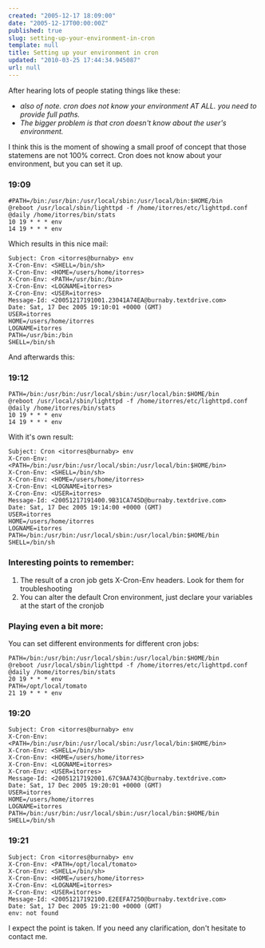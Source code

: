 ```yaml
---
created: "2005-12-17 18:09:00"
date: "2005-12-17T00:00:00Z"
published: true
slug: setting-up-your-environment-in-cron
template: null
title: Setting up your environment in cron
updated: "2010-03-25 17:44:34.945087"
url: null
---
```


After hearing lots of people stating things like these:

* _also of note. cron does not know your environment AT ALL. you need to provide full paths._
* _The bigger problem is that cron doesn't know about the user's environment._

I think this is the moment of showing a small proof of concept that those statemens are not 100% correct. Cron does not know about your environment, but you can set it up.

### 19:09
	#PATH=/bin:/usr/bin:/usr/local/sbin:/usr/local/bin:$HOME/bin
	@reboot /usr/local/sbin/lighttpd -f /home/itorres/etc/lighttpd.conf
	@daily /home/itorres/bin/stats
	10 19 * * * env
	14 19 * * * env

Which results in this nice mail:

	Subject: Cron <itorres@burnaby> env
	X-Cron-Env: <SHELL=/bin/sh>
	X-Cron-Env: <HOME=/users/home/itorres>
	X-Cron-Env: <PATH=/usr/bin:/bin>
	X-Cron-Env: <LOGNAME=itorres>
	X-Cron-Env: <USER=itorres>
	Message-Id: <20051217191001.23041A74EA@burnaby.textdrive.com>
	Date: Sat, 17 Dec 2005 19:10:01 +0000 (GMT)
	USER=itorres
	HOME=/users/home/itorres
	LOGNAME=itorres
	PATH=/usr/bin:/bin
	SHELL=/bin/sh

And afterwards this:

### 19:12

	PATH=/bin:/usr/bin:/usr/local/sbin:/usr/local/bin:$HOME/bin
	@reboot /usr/local/sbin/lighttpd -f /home/itorres/etc/lighttpd.conf
	@daily /home/itorres/bin/stats
	10 19 * * * env
	14 19 * * * env

With it's own result:

	Subject: Cron <itorres@burnaby> env
	X-Cron-Env: <PATH=/bin:/usr/bin:/usr/local/sbin:/usr/local/bin:$HOME/bin>
	X-Cron-Env: <SHELL=/bin/sh>
	X-Cron-Env: <HOME=/users/home/itorres>
	X-Cron-Env: <LOGNAME=itorres>
	X-Cron-Env: <USER=itorres>
	Message-Id: <20051217191400.9B31CA745D@burnaby.textdrive.com>
	Date: Sat, 17 Dec 2005 19:14:00 +0000 (GMT)
	USER=itorres
	HOME=/users/home/itorres
	LOGNAME=itorres
	PATH=/bin:/usr/bin:/usr/local/sbin:/usr/local/bin:$HOME/bin
	SHELL=/bin/sh

### Interesting points to remember:
1. The result of a cron job gets X-Cron-Env headers. Look for them for troubleshooting
2. You can alter the default Cron environment, just declare your variables at the start of the cronjob

### Playing even a bit more:
You can set different environments for different cron jobs:

	PATH=/bin:/usr/bin:/usr/local/sbin:/usr/local/bin:$HOME/bin
	@reboot /usr/local/sbin/lighttpd -f /home/itorres/etc/lighttpd.conf
	@daily /home/itorres/bin/stats
	20 19 * * * env
	PATH=/opt/local/tomato
	21 19 * * * env

### 19:20

	Subject: Cron <itorres@burnaby> env
	X-Cron-Env: <PATH=/bin:/usr/bin:/usr/local/sbin:/usr/local/bin:$HOME/bin>
	X-Cron-Env: <SHELL=/bin/sh>
	X-Cron-Env: <HOME=/users/home/itorres>
	X-Cron-Env: <LOGNAME=itorres>
	X-Cron-Env: <USER=itorres>
	Message-Id: <20051217192001.67C9AA743C@burnaby.textdrive.com>
	Date: Sat, 17 Dec 2005 19:20:01 +0000 (GMT)
	USER=itorres
	HOME=/users/home/itorres
	LOGNAME=itorres
	PATH=/bin:/usr/bin:/usr/local/sbin:/usr/local/bin:$HOME/bin
	SHELL=/bin/sh

### 19:21

	Subject: Cron <itorres@burnaby> env
	X-Cron-Env: <PATH=/opt/local/tomato>
	X-Cron-Env: <SHELL=/bin/sh>
	X-Cron-Env: <HOME=/users/home/itorres>
	X-Cron-Env: <LOGNAME=itorres>
	X-Cron-Env: <USER=itorres>
	Message-Id: <20051217192100.E2EEFA7250@burnaby.textdrive.com>
	Date: Sat, 17 Dec 2005 19:21:00 +0000 (GMT)
	env: not found

I expect the point is taken. If you need any clarification, don't hesitate to contact me.
